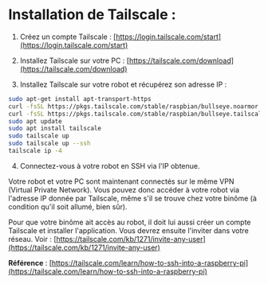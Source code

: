 # Installation de Tailscale :

1) Créez un compte Tailscale : [https://login.tailscale.com/start](https://login.tailscale.com/start)

2) Installez Tailscale sur votre PC : [https://tailscale.com/download](https://tailscale.com/download)

3) Installez Tailscale sur votre robot et récupérez son adresse IP :

```bash
sudo apt-get install apt-transport-https
curl -fsSL https://pkgs.tailscale.com/stable/raspbian/bullseye.noarmor.gpg | sudo tee /usr/share/keyrings/tailscale-archive-keyring.gpg > /dev/null
curl -fsSL https://pkgs.tailscale.com/stable/raspbian/bullseye.tailscale-keyring.list | sudo tee /etc/apt/sources.list.d/tailscale.list
sudo apt update
sudo apt install tailscale
sudo tailscale up
sudo tailscale up --ssh
tailscale ip -4
```

4) Connectez-vous à votre robot en SSH via l'IP obtenue.

Votre robot et votre PC sont maintenant connectés sur le même VPN (Virtual Private Network). Vous pouvez donc accéder à votre robot via l'adresse IP donnée par Tailscale, même s'il se trouve chez votre binôme (à condition qu'il soit allumé, bien sûr).

Pour que votre binôme ait accès au robot, il doit lui aussi créer un compte Tailscale et installer l'application. Vous devrez ensuite l'inviter dans votre réseau. Voir : [https://tailscale.com/kb/1271/invite-any-user](https://tailscale.com/kb/1271/invite-any-user)

**Référence** : [https://tailscale.com/learn/how-to-ssh-into-a-raspberry-pi](https://tailscale.com/learn/how-to-ssh-into-a-raspberry-pi)